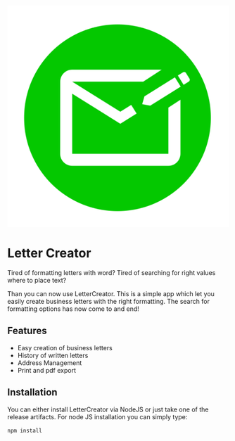 ![Logo](https://raw.githubusercontent.com/Samuel3/LetterCreator/master/src/Logo.png) <!-- .element height="50%" width="50%" -->
# Letter Creator
Tired of formatting letters with word? Tired of searching for right values where to place text?

Than you can now use LetterCreator. This is a simple app which let you easily create business letters with the right formatting. The search for formatting options has now come to and end!
## Features
* Easy creation of business letters
* History of written letters
* Address Management
* Print and pdf export

## Installation
You can either install LetterCreator via NodeJS or just take one of the release artifacts. For node JS installation you can simply type:
```
npm install
```
